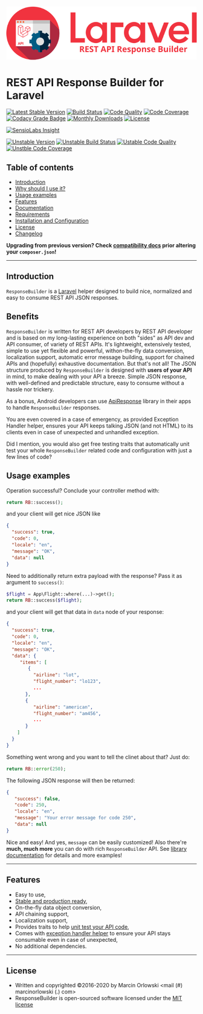 ![REST API Response Builder for Laravel](docs/img/logo.png)

# REST API Response Builder for Laravel #

[![Latest Stable Version](https://poser.pugx.org/marcin-orlowski/laravel-api-response-builder/v/stable)](https://packagist.org/packages/marcin-orlowski/laravel-api-response-builder)
[![Build Status](https://travis-ci.org/MarcinOrlowski/laravel-api-response-builder.svg?branch=master)](https://travis-ci.org/MarcinOrlowski/laravel-api-response-builder)
[![Code Quality](https://scrutinizer-ci.com/g/MarcinOrlowski/laravel-api-response-builder/badges/quality-score.png?b=master)](https://scrutinizer-ci.com/g/MarcinOrlowski/laravel-api-response-builder/?branch=master)
[![Code Coverage](https://scrutinizer-ci.com/g/MarcinOrlowski/laravel-api-response-builder/badges/coverage.png?b=master)](https://scrutinizer-ci.com/g/MarcinOrlowski/laravel-api-response-builder/?branch=master)
[![Codacy Grade Badge](https://api.codacy.com/project/badge/Grade/44f427e872e2480597bde0242417a2a7)](https://www.codacy.com/app/MarcinOrlowski/laravel-api-response-builder)
[![Monthly Downloads](https://poser.pugx.org/marcin-orlowski/laravel-api-response-builder/d/monthly)](https://packagist.org/packages/marcin-orlowski/laravel-api-response-builder)
[![License](https://poser.pugx.org/marcin-orlowski/laravel-api-response-builder/license)](https://packagist.org/packages/marcin-orlowski/laravel-api-response-builder)

[![SensioLabs Insight](https://insight.sensiolabs.com/projects/5c5f4dc1-41d5-49f9-b4ba-6268aa3fea00/big.png)](https://insight.sensiolabs.com/projects/5c5f4dc1-41d5-49f9-b4ba-6268aa3fea00)

[![Unstable Version](https://poser.pugx.org/marcin-orlowski/laravel-api-response-builder/v/unstable)](https://packagist.org/packages/marcin-orlowski/laravel-api-response-builder)
[![Unstable Build Status](https://travis-ci.org/MarcinOrlowski/laravel-api-response-builder.svg?branch=dev)](https://travis-ci.org/MarcinOrlowski/laravel-api-response-builder)
[![Ustable Code Quality](https://scrutinizer-ci.com/g/MarcinOrlowski/laravel-api-response-builder/badges/quality-score.png?b=dev)](https://scrutinizer-ci.com/g/MarcinOrlowski/laravel-api-response-builder/?branch=dev)
[![Unstble Code Coverage](https://scrutinizer-ci.com/g/MarcinOrlowski/laravel-api-response-builder/badges/coverage.png?b=dev)](https://scrutinizer-ci.com/g/MarcinOrlowski/laravel-api-response-builder/?branch=dev)

## Table of contents ##

 * [Introduction](#introduction)
 * [Why should I use it?](#benefits)
 * [Usage examples](#usage-examples)
 * [Features](#features)
 * [Documentation](docs/docs.md)
 * [Requirements](docs/docs.md#requirements)
 * [Installation and Configuration](docs/docs.md#installation-and-configuration)
 * [License](#license)
 * [Changelog](CHANGES.md)

 **Upgrading from previous version? Check [compatibility docs](docs/compatibility.md) prior altering your `composer.json`!**

----

## Introduction ##

 `ResponseBuilder` is a [Laravel](https://laravel.com/) helper designed to build nice, normalized and easy to consume REST API
 JSON responses.

## Benefits ##

 `ResponseBuilder` is written for REST API developers by REST API developer and is based on my long-lasting experience on both
 "sides" as API dev and API consumer, of variety of REST APIs. It's lightweight, extensively tested, simple to use yet
 flexible and powerful, withon-the-fly data conversion, localization support, automatic error message building, support
 for chained APIs and (hopefully) exhaustive documentation. But that's not all! The JSON structure produced by `ResponseBuilder`
 is designed with **users of your API** in mind, to make dealing with your API a breeze. Simple JSON response, with well-defined
 and predictable structure, easy to consume without a hassle nor trickery.

 As a bonus, Android developers can use [ApiResponse](https://github.com/MarcinOrlowski/ApiResponse) library in their apps
 to handle `ResponseBuilder` responses.

 You are even covered in a case of emergency, as provided Exception Handler helper, ensures your API keeps talking JSON (and
 not HTML) to its clients even in case of unexpected and unhandled exception.

 Did I mention, you would also get free testing traits that automatically unit test your whole `ResponseBuilder` related code
 and configuration with just a few lines of code?

## Usage examples ##

 Operation successful? Conclude your controller method with:

```php
return RB::success();
```

 and your client will get nice JSON like

```json
{
  "success": true,
  "code": 0,
  "locale": "en",
  "message": "OK",
  "data": null
}
```

 Need to additionally return extra payload with the response? Pass it as
 argument to `success()`:

```php
$flight = App\Flight::where(...)->get();
return RB::success($flight); 
```

 and your client will get that data in `data` node of your response:

```json
{
  "success": true,
  "code": 0,
  "locale": "en",
  "message": "OK",
  "data": {
     "items": [
        {
          "airline": "lot",
          "flight_number": "lo123",
          ...
       },
       {
          "airline": "american",
          "flight_number": "am456",
          ...
       }
    ]
  }
}
```

 Something went wrong and you want to tell the clinet about that? Just do:

```php
return RB::error(250);
```

 The following JSON response will then be returned:

```json
{
   "success": false,
   "code": 250,
   "locale": "en",
   "message": "Your error message for code 250",
   "data": null
}
```

 Nice and easy! And yes, `message` can be easily customized! Also there're **much, much more** you can do with
 rich `ResponseBuilder` API. See [library documentation](docs/docs.md) for details and more examples!

----

## Features ##

 * Easy to use,
 * [Stable and production ready](https://travis-ci.org/MarcinOrlowski/laravel-api-response-builder),
 * On-the-fly data object conversion,
 * API chaining support,
 * Localization support,
 * Provides traits to help [unit test your API code](docs/testing.md),
 * Comes with [exception handler helper](docs/exceptions.md) to ensure your API stays consumable even in case of unexpected,
 * No additional dependencies.

----

## License ##

 * Written and copyrighted &copy;2016-2020 by Marcin Orlowski <mail (#) marcinorlowski (.) com>
 * ResponseBuilder is open-sourced software licensed under the [MIT license](http://opensource.org/licenses/MIT)

